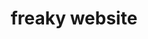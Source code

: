---
title: freaky website
description: What if i touched you? 𝓯𝓻𝓮𝓪𝓴𝔂 style
start_date: June 3 2024
end_date: June 7 2024
is_important: false
is_visible: false
is_pinned: false
tags:
- anime.js
repository_url: https://github.com/lalitm1004/freaky-website
deployment_url: https://freaky-website.vercel.app/
---